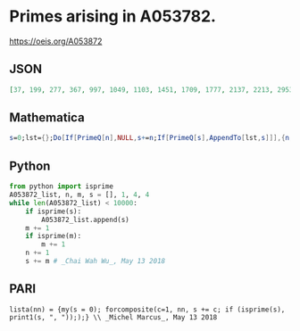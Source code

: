 # Primes arising in A053782\.
https://oeis.org/A053872
## JSON
```JSON
[37, 199, 277, 367, 997, 1049, 1103, 1451, 1709, 1777, 2137, 2213, 2953, 3041, 3407, 3889, 3989, 4091, 5309, 7193, 7883, 11113, 13757, 15083, 16073, 17093, 28643, 28909, 30259, 32203, 35089, 35977, 40879, 42157, 43451, 43777, 48119, 51949]
```
## Mathematica
```Mathematica
s=0;lst={};Do[If[PrimeQ[n],NULL,s+=n;If[PrimeQ[s],AppendTo[lst,s]]],{n,2,7!}];lst (* _Vladimir Joseph Stephan Orlovsky_, Feb 01 2009 *)
```
## Python
```Python
from python import isprime
A053872_list, n, m, s = [], 1, 4, 4
while len(A053872_list) < 10000:
    if isprime(s):
        A053872_list.append(s)
    m += 1
    if isprime(m):
        m += 1
    n += 1
    s += m # _Chai Wah Wu_, May 13 2018
```
## PARI
```PARI
lista(nn) = {my(s = 0); forcomposite(c=1, nn, s += c; if (isprime(s), print1(s, ", ")););} \\ _Michel Marcus_, May 13 2018
```
